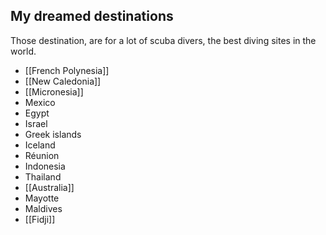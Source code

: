 ## My dreamed destinations

Those destination, are for a lot of scuba divers, the best diving sites in the world.

- [[French Polynesia]]
- [[New Caledonia]]
- [[Micronesia]]
- Mexico
- Egypt
- Israel
- Greek islands
- Iceland
- Réunion
- Indonesia
- Thailand
- [[Australia]]
- Mayotte
- Maldives
- [[Fidji]]